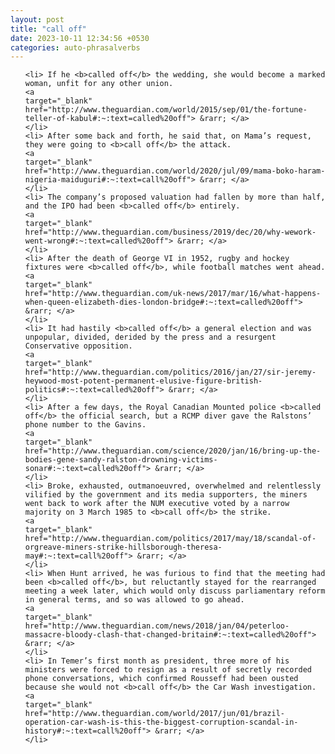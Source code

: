 ```yaml
---
layout: post
title: "call off"
date: 2023-10-11 12:34:56 +0530
categories: auto-phrasalverbs
---
```

<ol>

    <li> If he <b>called off</b> the wedding, she would become a marked woman, unfit for any other union.
    <a 
    target="_blank" 
    href="http://www.theguardian.com/world/2015/sep/01/the-fortune-teller-of-kabul#:~:text=called%20off"> &rarr; </a>
    </li>
    <li> After some back and forth, he said that, on Mama’s request, they were going to <b>call off</b> the attack.
    <a 
    target="_blank" 
    href="http://www.theguardian.com/world/2020/jul/09/mama-boko-haram-nigeria-maiduguri#:~:text=call%20off"> &rarr; </a>
    </li>
    <li> The company’s proposed valuation had fallen by more than half, and the IPO had been <b>called off</b> entirely.
    <a 
    target="_blank" 
    href="http://www.theguardian.com/business/2019/dec/20/why-wework-went-wrong#:~:text=called%20off"> &rarr; </a>
    </li>
    <li> After the death of George VI in 1952, rugby and hockey fixtures were <b>called off</b>, while football matches went ahead.
    <a 
    target="_blank" 
    href="http://www.theguardian.com/uk-news/2017/mar/16/what-happens-when-queen-elizabeth-dies-london-bridge#:~:text=called%20off"> &rarr; </a>
    </li>
    <li> It had hastily <b>called off</b> a general election and was unpopular, divided, derided by the press and a resurgent Conservative opposition.
    <a 
    target="_blank" 
    href="http://www.theguardian.com/politics/2016/jan/27/sir-jeremy-heywood-most-potent-permanent-elusive-figure-british-politics#:~:text=called%20off"> &rarr; </a>
    </li>
    <li> After a few days, the Royal Canadian Mounted police <b>called off</b> the official search, but a RCMP diver gave the Ralstons’ phone number to the Gavins.
    <a 
    target="_blank" 
    href="http://www.theguardian.com/science/2020/jan/16/bring-up-the-bodies-gene-sandy-ralston-drowning-victims-sonar#:~:text=called%20off"> &rarr; </a>
    </li>
    <li> Broke, exhausted, outmanoeuvred, overwhelmed and relentlessly vilified by the government and its media supporters, the miners went back to work after the NUM executive voted by a narrow majority on 3 March 1985 to <b>call off</b> the strike.
    <a 
    target="_blank" 
    href="http://www.theguardian.com/politics/2017/may/18/scandal-of-orgreave-miners-strike-hillsborough-theresa-may#:~:text=call%20off"> &rarr; </a>
    </li>
    <li> When Hunt arrived, he was furious to find that the meeting had been <b>called off</b>, but reluctantly stayed for the rearranged meeting a week later, which would only discuss parliamentary reform in general terms, and so was allowed to go ahead.
    <a 
    target="_blank" 
    href="http://www.theguardian.com/news/2018/jan/04/peterloo-massacre-bloody-clash-that-changed-britain#:~:text=called%20off"> &rarr; </a>
    </li>
    <li> In Temer’s first month as president, three more of his ministers were forced to resign as a result of secretly recorded phone conversations, which confirmed Rousseff had been ousted because she would not <b>call off</b> the Car Wash investigation.
    <a 
    target="_blank" 
    href="http://www.theguardian.com/world/2017/jun/01/brazil-operation-car-wash-is-this-the-biggest-corruption-scandal-in-history#:~:text=call%20off"> &rarr; </a>
    </li>